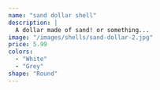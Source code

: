 ```yaml
---
name: "sand dollar shell"
description: |
  A dollar made of sand! or something...
image: "/images/shells/sand-dollar-2.jpg"
price: 5.99
colors:
  - "White"
  - "Grey"
shape: "Round"
---
```

